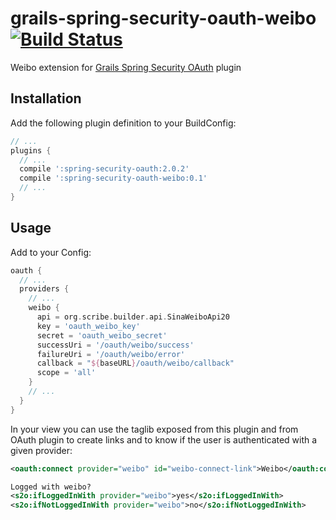 grails-spring-security-oauth-weibo [![Build Status](https://api.travis-ci.org/donbeave/grails-spring-security-oauth-weibo.png?branch=master)](https://travis-ci.org/donbeave/grails-spring-security-oauth-weibo)
==================================

Weibo extension for [Grails Spring Security OAuth][spring-security-oauth-plugin] plugin

Installation
------------

Add the following plugin definition to your BuildConfig:
```groovy
// ...
plugins {
  // ...
  compile ':spring-security-oauth:2.0.2'
  compile ':spring-security-oauth-weibo:0.1'
  // ...
}
```

Usage
-----

Add to your Config:
```groovy
oauth {
  // ...
  providers {
    // ...
    weibo {
      api = org.scribe.builder.api.SinaWeiboApi20
      key = 'oauth_weibo_key'
      secret = 'oauth_weibo_secret'
      successUri = '/oauth/weibo/success'
      failureUri = '/oauth/weibo/error'
      callback = "${baseURL}/oauth/weibo/callback"
      scope = 'all'
    }
    // ...
  }
}
```

In your view you can use the taglib exposed from this plugin and from OAuth plugin to create links and to know if the user is authenticated with a given provider:
```xml
<oauth:connect provider="weibo" id="weibo-connect-link">Weibo</oauth:connect>

Logged with weibo?
<s2o:ifLoggedInWith provider="weibo">yes</s2o:ifLoggedInWith>
<s2o:ifNotLoggedInWith provider="weibo">no</s2o:ifNotLoggedInWith>
```

[spring-security-oauth-plugin]: https://github.com/enr/grails-spring-security-oauth
